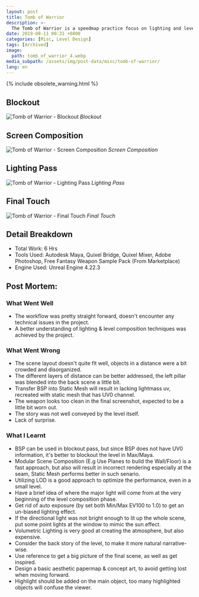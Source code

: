 ```yaml
---
layout: post
title: Tomb of Warrior
description: >-
  The Tomb of Warrior is a speedmap practice focus on lighting and level composition.
date: 2019-08-11 00:31 +0800
categories: [Misc, Level Design]
tags: [Archived]
image:
  path: tomb_of_warrior_4.webp
media_subpath: /assets/img/post-data/misc/tomb-of-warrior/
lang: en
---
```


{% include obsolete_warning.html %}

## Blockout
![Tomb of Warrior - Blockout](tomb_of_warrior_1.webp)
_Blockout_

## Screen Composition
![Tomb of Warrior - Screen Composition](tomb_of_warrior_2.webp)
_Screen Composition_

## Lighting Pass
![Tomb of Warrior - Lighting Pass](tomb_of_warrior_3.webp)
_Lighting Pass_

## Final Touch
![Tomb of Warrior - Final Touch](tomb_of_warrior_4.webp)
_Final Touch_

## Detail Breakdown
- Total Work: 6 Hrs
- Tools Used: Autodesk Maya, Quixel Bridge, Quixel Mixer, Adobe Photoshop, Free Fantasy Weapon Sample Pack (From Marketplace)
- Engine Used: Unreal Engine 4.22.3


## Post Mortem:
### What Went Well
- The workflow was pretty straight forward, doesn't encounter any technical issues in the project.
- A better understanding of lighting & level composition techniques was achieved by the project.
### What Went Wrong
- The scene layout doesn't quite fit well, objects in a distance were a bit crowded and disorganized.
- The different layers of distance can be better addressed, the left pillar was blended into the back scene a little bit.
- Transfer BSP into Static Mesh will result in lacking lightmass uv, recreated with static mesh that has UV0 channel.
- The weapon looks too clean in the final screenshot, expected to be a little bit worn out.
- The story was not well conveyed by the level itself.
- Lack of surprise.
  
### What I Learnt
- BSP can be used in blockout pass, but since BSP does not have UV0 information, it's better to blockout the level in Max/Maya.
- Modular Scene Composition (E.g Use Planes to build the Wall/Floor) is a fast approach, but also will result in incorrect rendering especially at the seam, Static Mesh performs better in such senario.
- Utilizing LOD is a good approach to optimize the performance, even in a small level.
- Have a brief idea of where the major light will come from at the very beginning of the level composition phase.
- Get rid of auto exposure (by set both Min/Max EV100 to 1.0) to get an un-biased lighting effect.
- If the directional light was not bright enough to lit up the whole scene, put some point lights at the window to mimic the sun effect.
- Volumetric Lighting is very good at creating the atmosphere, but also expensive.
- Consider the back story of the level, to make it more natural narrative-wise.
- Use reference to get a big picture of the final scene, as well as get inspired.
- Design a basic aesthetic papermap & concept art, to avoid getting lost when moving forward.
- Highlight should be added on the main object, too many highlighted objects will confuse the viewer.